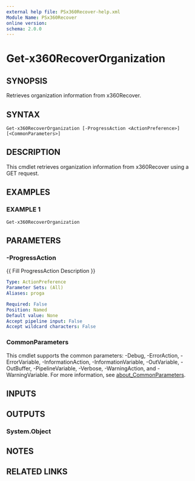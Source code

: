 ```yaml
---
external help file: PSx360Recover-help.xml
Module Name: PSx360Recover
online version:
schema: 2.0.0
---
```


# Get-x360RecoverOrganization

## SYNOPSIS
Retrieves organization information from x360Recover.

## SYNTAX

```
Get-x360RecoverOrganization [-ProgressAction <ActionPreference>] [<CommonParameters>]
```

## DESCRIPTION
This cmdlet retrieves organization information from x360Recover using a GET request.

## EXAMPLES

### EXAMPLE 1
```
Get-x360RecoverOrganization
```

## PARAMETERS

### -ProgressAction
{{ Fill ProgressAction Description }}

```yaml
Type: ActionPreference
Parameter Sets: (All)
Aliases: proga

Required: False
Position: Named
Default value: None
Accept pipeline input: False
Accept wildcard characters: False
```

### CommonParameters
This cmdlet supports the common parameters: -Debug, -ErrorAction, -ErrorVariable, -InformationAction, -InformationVariable, -OutVariable, -OutBuffer, -PipelineVariable, -Verbose, -WarningAction, and -WarningVariable. For more information, see [about_CommonParameters](http://go.microsoft.com/fwlink/?LinkID=113216).

## INPUTS

## OUTPUTS

### System.Object
## NOTES

## RELATED LINKS
